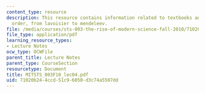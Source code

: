```yaml
---
content_type: resource
description: This resource contains information related to textbooks and chemical
  order, from lavoisier to mendeleev.
file: /media/courses/sts-003-the-rise-of-modern-science-fall-2010/71020b244ccd51c96050d3c74a5507dd_MITSTS_003F10_lec04.pdf
file_type: application/pdf
learning_resource_types:
- Lecture Notes
ocw_type: OCWFile
parent_title: Lecture Notes
parent_type: CourseSection
resourcetype: Document
title: MITSTS_003F10_lec04.pdf
uid: 71020b24-4ccd-51c9-6050-d3c74a5507dd
---
```


